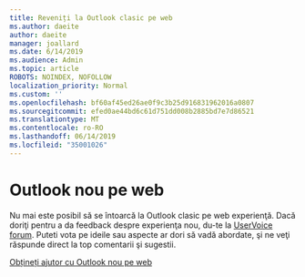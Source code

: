 ```yaml
---
title: Reveniți la Outlook clasic pe web
ms.author: daeite
author: daeite
manager: joallard
ms.date: 6/14/2019
ms.audience: Admin
ms.topic: article
ROBOTS: NOINDEX, NOFOLLOW
localization_priority: Normal
ms.custom: ''
ms.openlocfilehash: bf60af45ed26ae0f9c3b25d916831962016a0807
ms.sourcegitcommit: efed0ae44bd6c61d751dd008b2885bd7e7d86521
ms.translationtype: MT
ms.contentlocale: ro-RO
ms.lasthandoff: 06/14/2019
ms.locfileid: "35001026"
---
```

# <a name="the-new-outlook-on-the-web"></a>Outlook nou pe web

Nu mai este posibil să se întoarcă la Outlook clasic pe web experienţă. Dacă doriţi pentru a da feedback despre experienţa nou, du-te la [UserVoice forum](https://outlook.uservoice.com/forums/313228--outlook-on-the-web-office-365). Puteti vota pe ideile sau aspecte ar dori să vadă abordate, şi ne veţi răspunde direct la top comentarii şi sugestii.

[Obțineți ajutor cu Outlook nou pe web](https://support.office.com/article/017014cd-2ad0-41ab-8473-6bd8c349d4f8)